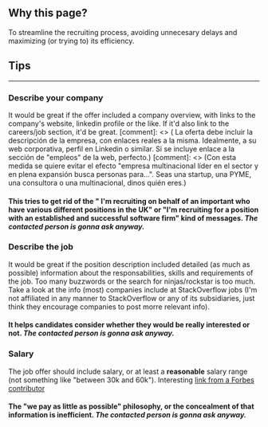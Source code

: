 ## **Why this page?**
To streamline the recruiting process, avoiding unnecesary delays and maximizing (or trying to) its efficiency.

## **Tips**
---
### **Describe your company**
It would be great if the offer included a company overview, with links to the company's website, linkedin profile or the like. If it'd also link to the careers/job section, it'd be great.
[comment]: <> ( La oferta debe incluir la descripción de la empresa, con enlaces reales a la misma. Idealmente, a su web corporativa, perfil en Linkedin o similar. Si se incluye enlace a la sección de "empleos" de la web, perfecto.)
[comment]: <> (Con esta medida se quiere evitar el efecto "empresa multinacional líder en el sector y en plena expansión busca personas para...". Seas una startup, una PYME, una consultora o una multinacional, dinos quién eres.)
#### This tries to get rid of the " I'm recruiting on behalf of an important  who have various different positions in the UK" or "I'm recruiting for a position with an established and successful software firm" kind of messages. *The contacted person is gonna ask anyway.*

### **Describe the job**
It would be great if the position description included detailed (as much as possible) information about the responsabilities, skills and requirements of the job. Too many buzzwords or the search for ninjas/rockstar is too much. Take a look at the info (most) companies include at StackOverflow jobs (I'm not affiliated in any manner to StackOverflow or any of its subsidiaries, just think they encourage companies to post morre relevant info).
#### It helps candidates consider whether they would be really interested or not. *The contacted person is gonna ask anyway.*

### **Salary**
The job offer should include salary, or at least a **reasonable** salary range (not something like "between 30k and 60k"). Interesting [link from a Forbes contributor](https://www.forbes.com/sites/lizryan/2015/03/30/just-put-the-salary-range-in-your-job-ad-already/)

#### The "we pay as little as possible" philosophy, or the concealment of that information is inefficient. *The contacted person is gonna ask anyway.*
